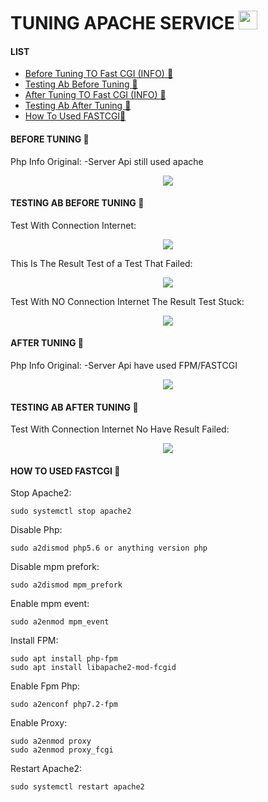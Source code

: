 # TUNING APACHE SERVICE <img src="https://raw.githubusercontent.com/MartinHeinz/MartinHeinz/master/wave.gif" width="30px">

#### LIST
- [Before Tuning TO Fast CGI (INFO) 👻](#before-tuning-)
- [Testing Ab Before Tuning 👻](#testing-ab-before-tuning-)
- [After Tuning TO Fast CGI (INFO) 👻](#after-tuning-)
- [Testing Ab After Tuning 👻](#testing-ab-after-tuning-)
- [How To Used FASTCGI👻](#how-to-used-fastcgi-)

#### BEFORE TUNING 👻

Php Info Original:
-Server Api still used apache
<p align="center">
  <img src="https://user-images.githubusercontent.com/77251566/147375288-27d9eed0-b928-4b99-ad95-1ca99ab60a2d.png">
</p>

#### TESTING AB BEFORE TUNING 👻

Test With Connection Internet:
<p align="center">
  <img src="https://user-images.githubusercontent.com/77251566/147375529-3d6478f1-6c96-40b7-82b0-33ed99f1c278.png">
</p>
This Is The Result Test of a Test That Failed:
<p align="center">
  <img src="https://user-images.githubusercontent.com/77251566/147375543-7658ea52-6989-43fb-99d2-4e5fad05e90b.png">
</p>
Test With NO Connection Internet The Result Test Stuck:
<p align="center">
  <img src="https://user-images.githubusercontent.com/77251566/147375489-d5e0dbf5-7eba-430e-bb9c-1d55d55c36db.png">
</p>

#### AFTER TUNING 👻

Php Info Original:
-Server Api have used FPM/FASTCGI
<p align="center">
  <img src="https://user-images.githubusercontent.com/77251566/147376281-a6ada314-9b19-4ecd-8407-4fe42e04d8b6.png">
</p>

#### TESTING AB AFTER TUNING 👻

Test With Connection Internet No Have Result Failed:
<p align="center">
  <img src="https://user-images.githubusercontent.com/77251566/147793701-9d9b767e-33f3-41f5-945d-7bae121eaa9e.png">
</p>

#### HOW TO USED FASTCGI 👻

Stop Apache2:

    sudo systemctl stop apache2

Disable Php:

    sudo a2dismod php5.6 or anything version php

Disable mpm prefork:

    sudo a2dismod mpm_prefork
    
Enable mpm event:

    sudo a2enmod mpm_event
    
Install FPM:

    sudo apt install php-fpm
    sudo apt install libapache2-mod-fcgid
    
Enable Fpm Php:

    sudo a2enconf php7.2-fpm
    
Enable Proxy:

    sudo a2enmod proxy
    sudo a2enmod proxy_fcgi
    
Restart Apache2:

    sudo systemctl restart apache2
    
